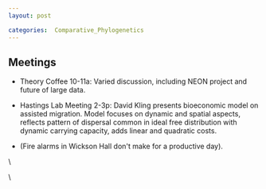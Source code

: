 ```yaml
---
layout: post

categories:  Comparative_Phylogenetics
---
```






 





Meetings
--------

-   Theory Coffee 10-11a: Varied discussion, including NEON project and
    future of large data.

-   Hastings Lab Meeting 2-3p: David Kling presents bioeconomic model on
    assisted migration. Model focuses on dynamic and spatial aspects,
    reflects pattern of dispersal common in ideal free distribution with
    dynamic carrying capacity, adds linear and quadratic costs.

-   (Fire alarms in Wickson Hall don't make for a productive day).

\

\

